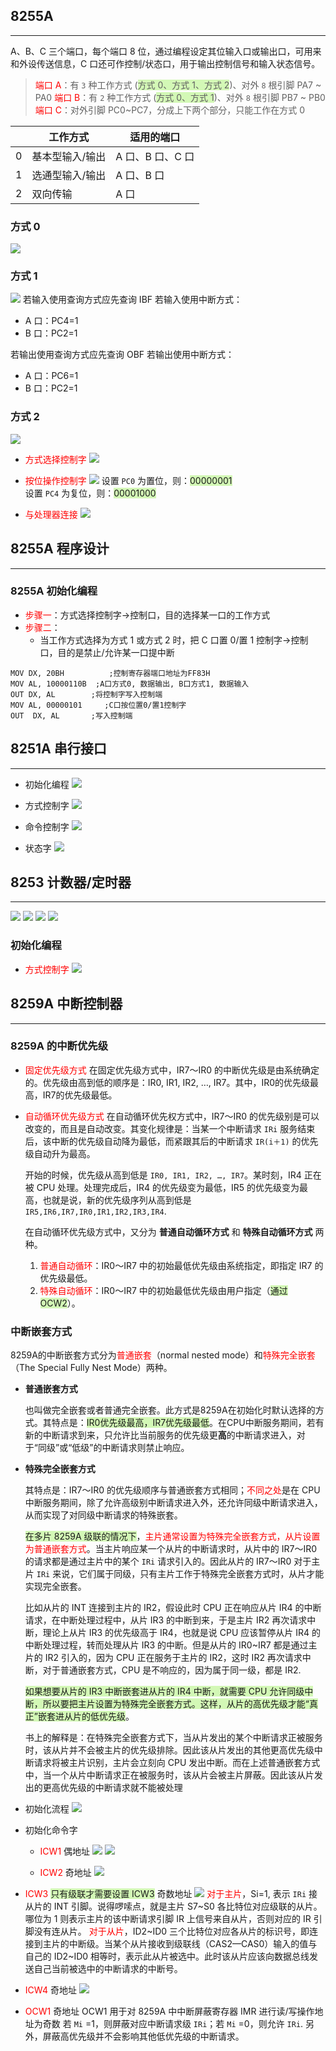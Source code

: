 ## 8255A
----
A、B、C 三个端口，每个端口 8 位，通过编程设定其位输入口或输出口，可用来和外设传送信息，C 口还可作控制/状态口，用于输出控制信号和输入状态信号。

> <font color="#ff0000">端口 A</font>：有 `3` 种工作方式 (<span style="background:#d3f8b6">方式 0、方式 1、方式 2</span>)、对外 `8` 根引脚 PA7 ~ PA0
> <font color="#ff0000">端口 B</font>：有 `2` 种工作方式 (<span style="background:#d3f8b6">方式 0、方式 1</span>)、对外 `8` 根引脚 PB7 ~ PB0
> <font color="#ff0000">端口 C</font>：对外引脚 PC0~PC7，分成上下两个部分，只能工作在方式 0
  
|  |工作方式 | 适用的端口 |
| -------- | -------- | -------- |
| 0    | 基本型输入/输出| A 口、B 口、C 口|
| 1    | 选通型输入/输出| A 口、B 口     |
| 2    | 双向传输      | A 口         |


### 方式 0
![](https://i.imgur.com/VR7KNxZ.png)

### 方式 1
![](https://i.imgur.com/MuMQDZh.png)
若输入使用查询方式应先查询 IBF
若输入使用中断方式：
* A 口：PC4=1
* B 口：PC2=1

若输出使用查询方式应先查询 OBF
若输出使用中断方式：
* A 口：PC6=1
* B 口：PC2=1


### 方式 2
![](https://i.imgur.com/ZrwYnBb.png)


- <font color="#ff0000">方式选择控制字</font> 
  ![](https://pan.lmio.xyz/pic/50d59a7ac879639025f206d062c0f1a9.png)
  
- <font color="#ff0000">按位操作控制字</font>
  ![](https://pan.lmio.xyz/pic/e5913a116f46c411ab0dbbc77eb0a05a.png)
   设置 `PC0` 为置位，则：<span style="background:#d3f8b6">00000001</span>   
   设置 `PC4` 为复位，则：<span style="background: #d3f8b6 ">00001000 </span>  
   
- <font color="#ff0000">与处理器连接</font>
  ![](https://pan.lmio.xyz/pic/357f4bed71a2c73440d30221c8eae200.png)




## 8255A 程序设计
----
### 8255A 初始化编程
* <font color="#ff0000">步骤一</font>：方式选择控制字->控制口，目的选择某一口的工作方式
* <font color="#ff0000">步骤二</font>：
    * 当工作方式选择为方式 1 或方式 2 时，把 C 口置 0/置 1 控制字→控制口，目的是禁止/允许某一口提中断
```
MOV DX, 20BH	      ;控制寄存器端口地址为FF83H
MOV AL, 10000110B  ;A口方式0, 数据输出, B口方式1, 数据输入
OUT DX, AL	      ;将控制字写入控制端
MOV AL, 00000101     ;C口按位置0/置1控制字
OUT  DX, AL	      ;写入控制端
```



## 8251A 串行接口
----
- 初始化编程
  ![](https://pan.lmio.xyz/pic/d7b15d80d79fcb7cd8e5fb3c16ada383.png)

- 方式控制字
  ![](https://pan.lmio.xyz/pic/5b26959ad324edf972700a4d5a9bada1.png)
- 命令控制字
  ![](https://pan.lmio.xyz/pic/3965a7a054f3eec4b2715943a5c377dd.png)
- 状态字
  ![](https://pan.lmio.xyz/pic/b2f23db1512a1fc8ecd3b1f4d1103a65.png)





## 8253 计数器/定时器
----
![](https://pan.lmio.xyz/pic/7ede3f8429a7c6c67716f7164627db15.png)
![](https://pan.lmio.xyz/pic/1dd3845299a590bc1bd3d2ff51f8e044.png)
![](https://pan.lmio.xyz/pic/98f82b0ecca0ec3339a02c45f255a602.png)
![](https://pan.lmio.xyz/pic/26fa948726fca1ce25e999e2394a3f59.png)

### 初始化编程

- <font color="#ff0000">方式控制字</font>
  ![](https://pan.lmio.xyz/pic/bce1ac1d2551722e176660b372d46229.png)



## 8259A 中断控制器
----
### 8259A 的中断优先级

- <font color="#ff0000">固定优先级方式</font>
  在固定优先级方式中，IR7～IR0 的中断优先级是由系统确定的。优先级由高到低的顺序是：IR0, IR1, IR2, …, IR7。其中，IR0的优先级最高，IR7的优先级最低。

- <font color="#ff0000">自动循环优先级方式</font>
  在自动循环优先权方式中，IR7～IR0 的优先级别是可以改变的，而且是自动改变。其变化规律是：当某一个中断请求 `IRi` 服务结束后，该中断的优先级自动降为最低，而紧跟其后的中断请求 `IR(i＋1)` 的优先级自动升为最高。
  
  开始的时候，优先级从高到低是 `IR0, IR1, IR2, …, IR7`。某时刻，IR4 正在被 CPU 处理。处理完成后，IR4 的优先级变为最低，IR5 的优先级变为最高，也就是说，新的优先级序列从高到低是 `IR5,IR6,IR7,IR0,IR1,IR2,IR3,IR4`.
  
  在自动循环优先级方式中，又分为 **普通自动循环方式** 和 **特殊自动循环方式** 两种。
  
  1. <font color="#ff0000">普通自动循环</font>：IR0～IR7 中的初始最低优先级由系统指定，即指定 IR7 的优先级最低。
  2. <font color="#ff0000">特殊自动循环</font>：IR0～IR7 中的初始最低优先级由用户指定（<span style="background:#d3f8b6">通过 OCW2</span>）。


### 中断嵌套方式

8259A的中断嵌套方式分为<font color="#ff0000">普通嵌套</font>（normal nested mode）和<font color="#ff0000">特殊完全嵌套</font>（The Special Fully Nest Mode）两种。

- **普通嵌套方式**
  
  也叫做完全嵌套或者普通完全嵌套。此方式是8259A在初始化时默认选择的方式。其特点是：<span style="background:#d3f8b6">IR0优先级最高，IR7优先级最低</span>。在CPU中断服务期间，若有新的中断请求到来，只允许比当前服务的优先级更**高**的中断请求进入，对于“同级”或“低级”的中断请求则禁止响应。

- **特殊完全嵌套方式**
  
  其特点是：IR7～IR0 的优先级顺序与普通嵌套方式相同；<font color="#ff0000">不同之处</font>是在 CPU 中断服务期间，除了允许高级别中断请求进入外，还允许同级中断请求进入，从而实现了对同级中断请求的特殊嵌套。
  
  <span style="background: #d3f8b6 ">在多片 8259A 级联的情况下</span>，<font color=" #ff0000 ">主片通常设置为特殊完全嵌套方式，从片设置为普通嵌套方式</font>。当主片响应某一个从片的中断请求时，从片中的 IR7～IR0 的请求都是通过主片中的某个 `IRi` 请求引入的。因此从片的 IR7～IR0 对于主片 `IRi` 来说，它们属于同级，只有主片工作于特殊完全嵌套方式时，从片才能实现完全嵌套。
  
  比如从片的 INT 连接到主片的 IR2，假设此时 CPU 正在响应从片 IR4 的中断请求，在中断处理过程中，从片 IR3 的中断到来，于是主片 IR2 再次请求中断，理论上从片 IR3 的优先级高于 IR4，也就是说 CPU 应该暂停从片 IR4 的中断处理过程，转而处理从片 IR3 的中断。但是从片的 IR0~IR7 都是通过主片的 IR2 引入的，因为 CPU 正在服务于主片的 IR2，这时 IR2 再次请求中断，对于普通嵌套方式，CPU 是不响应的，因为属于同一级，都是 IR2.

  <span style="background:#d3f8b6">如果想要从片的 IR3 中断嵌套进从片的 IR4 中断，就需要 CPU 允许同级中断，所以要把主片设置为特殊完全嵌套方式。这样，从片的高优先级才能“真正”嵌套进从片的低优先级</span>。

  书上的解释是：在特殊完全嵌套方式下，当从片发出的某个中断请求正被服务时，该从片并不会被主片的优先级排除。因此该从片发出的其他更高优先级中断请求将被主片识别，主片会立刻向 CPU 发出中断。而在上述普通嵌套方式中，当一个从片中断请求正在被服务时，该从片会被主片屏蔽。因此该从片发出的更高优先级的中断请求就不能被处理

- 初始化流程
  ![](https://pan.lmio.xyz/pic/24fa565fa7a01d4d21ab029b21f561b7.png)
- 初始化命令字
  - <font color=" #ff0000 ">ICW1</font> 偶地址
  ![](https://pan.lmio.xyz/pic/9d04d940d50b07789c17ef0d4355b970.png)
  ![](https://pan.lmio.xyz/pic/676bda03adc284562a5a54de924ae38c.png)
  
  - <font color=" #ff0000 ">ICW2</font> 奇地址
  ![](https://pan.lmio.xyz/pic/5e019c9a3567da2e1c9839ad291d5135.png)


- <font color=" #ff0000 ">ICW3</font> <span style="background: #d3f8b6 ">只有级联才需要设置 ICW3</span> 奇数地址
  ![](https://pan.lmio.xyz/pic/8179697975d5c0b9ba2ec168bbf4f336.png)
  <font color="#ff0000">对于主片</font>，Si=1, 表示 `IRi` 接从片的 INT 引脚。说得啰嗦点，就是主片 S7~S0 各比特位对应级联的从片。哪位为 1 则表示主片的该中断请求引脚 IR 上信号来自从片，否则对应的 IR 引脚没有连从片。
  <font color=" #ff0000 ">对于从片</font>，ID2~ID0 三个比特位对应各从片的标识号，即连接到主片的中断级。当某个从片接收到级联线（CAS2—CAS0）输入的值与自己的 ID2~ID0 相等时，表示此从片被选中。此时该从片应该向数据总线发送自己当前被选中的中断请求的中断号。

- <font color=" #ff0000 ">ICW4</font> 奇地址
  ![](https://pan.lmio.xyz/pic/ac2a44dc525e399282f652a410359c52.png)
- <font color=" #ff0000 ">OCW1</font> 奇地址
  OCW1 用于对 8259A 中中断屏蔽寄存器 IMR 进行读/写操作地址为奇数
  若 `Mi` =1，则屏蔽对应中断请求级 `IRi`；若 `Mi` =0，则允许 `IRi`. 另外，屏蔽高优先级并不会影响其他低优先级的中断请求。